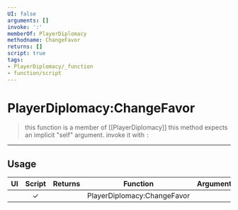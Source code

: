 ```yaml
---
UI: false
arguments: []
invoke: ':'
memberOf: PlayerDiplomacy
methodname: ChangeFavor
returns: []
script: true
tags:
- PlayerDiplomacy/_function
- function/script
---
```

# PlayerDiplomacy:ChangeFavor
> this function is a member of [[PlayerDiplomacy]]
> this method expects an implicit "self" argument. invoke it with `:`
-----
## Usage
|  UI | Script | Returns | Function | Arguments |
|:---:|:------:|-------:|:--------:|:---------|
| |✓||PlayerDiplomacy:ChangeFavor||
